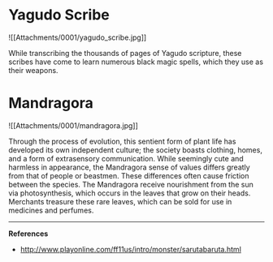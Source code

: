 # Yagudo Scribe

![[Attachments/0001/yagudo_scribe.jpg]]

While transcribing the thousands of pages of Yagudo scripture, these scribes have come to learn numerous black magic spells, which they use as their weapons.

# Mandragora

![[Attachments/0001/mandragora.jpg]]

Through the process of evolution, this sentient form of plant life has developed its own independent culture; the society boasts clothing, homes, and a form of extrasensory communication. While seemingly cute and harmless in appearance, the Mandragora sense of values differs greatly from that of people or beastmen. These differences often cause friction between the species.
The Mandragora receive nourishment from the sun via photosynthesis, which occurs in the leaves that grow on their heads. Merchants treasure these rare leaves, which can be sold for use in medicines and perfumes.

---

**References**
- http://www.playonline.com/ff11us/intro/monster/sarutabaruta.html
